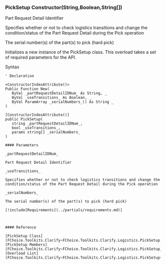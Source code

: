 ﻿### PickSetup Constructor(String,Boolean,String\[\])

Part Request Detail Identifier

Specifies whether or not to check logistics transitions and change the condition/status of the Part Request Detail during the Pick operation

The serial number(s) of the part(s) to pick (hard pick)

Initializes a new instance of the PickSetup class. This overload takes a set of required parameters for the API.

Syntax

```vbnet
' Declaration

<ConstructorIndexAttribute()>
Public Function New( _
   ByVal _partRequestDetailIDNum_ As String, _
   ByVal _useTransitions_ As Boolean, _
   ByVal ParamArray _serialNumbers_() As String _
)

[ConstructorIndexAttribute()]
public PickSetup( 
   string _partRequestDetailIDNum_,
   bool _useTransitions_,
   params string[] _serialNumbers_
)

#### Parameters

_partRequestDetailIDNum_

Part Request Detail Identifier

_useTransitions_

Specifies whether or not to check logistics transitions and change the condition/status of the Part Request Detail during the Pick operation

_serialNumbers_

The serial number(s) of the part(s) to pick (hard pick)

[!include[Requirements](../partials/requirements.md)]



#### Reference

[PickSetup Class](FChoice.Toolkits.Clarify~FChoice.Toolkits.Clarify.Logistics.PickSetup.md)  
[PickSetup Members](FChoice.Toolkits.Clarify~FChoice.Toolkits.Clarify.Logistics.PickSetup_members.md)  
[Overload List](FChoice.Toolkits.Clarify~FChoice.Toolkits.Clarify.Logistics.PickSetup~_ctor.md)